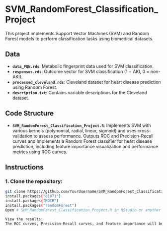 # SVM_RandomForest_Classification_Project

This project implements Support Vector Machines (SVM) and Random Forest models to perform classification tasks using biomedical datasets.

## Data
- **`data_PQN.rds`**: Metabolic fingerprint data used for SVM classification.
- **`responses.rds`**: Outcome vector for SVM classification (1 = AKI, 0 = non-AKI).
- **`processed_cleveland.rds`**: Cleveland dataset for heart disease prediction using Random Forest.
- **`description.txt`**: Contains variable descriptions for the Cleveland dataset.

## Code Structure
- **`SVM_RandomForest_Classification_Project.R`**: Implements SVM with various kernels (polynomial, radial, linear, sigmoid) and uses cross-validation to assess performance. Outputs ROC and Precision-Recall curves and Implements a Random Forest classifier for heart disease prediction, including feature importance visualization and performance metrics using ROC curves.

## Instructions

### 1. Clone the repository:
```bash
git clone https://github.com/YourUsername/SVM_RandomForest_Classification_Project.git
install.packages("e1071")
install.packages("ROCR")
install.packages("randomForest")
Open # SVM_RandomForest_Classification_Project.R in RStudio or another R IDE and execute it.

View the results:
The ROC curves, Precision-Recall curves, and feature importance will be plotted as outputs.
